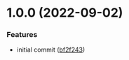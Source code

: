 # 1.0.0 (2022-09-02)


### Features

* initial commit ([bf2f243](https://github.com/MHarmony/triverr/commit/bf2f24393447beb3cf60325d59d5f8d02de679af))
